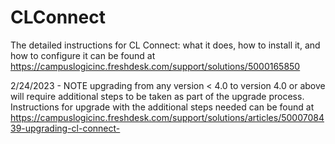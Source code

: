 # CLConnect

The detailed instructions for CL Connect: what it does, how to install it, and how to configure it can be found at https://campuslogicinc.freshdesk.com/support/solutions/5000165850

2/24/2023 - NOTE upgrading from any version < 4.0 to version 4.0 or above will require additional steps to be taken as part of the upgrade process.  Instructions for upgrade with the additional steps needed can be found at
https://campuslogicinc.freshdesk.com/support/solutions/articles/5000708439-upgrading-cl-connect-
